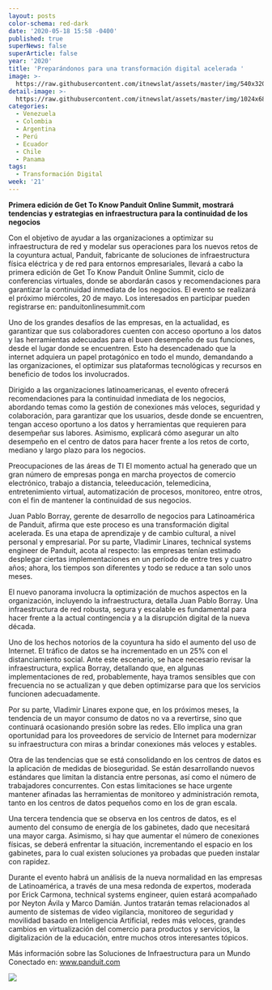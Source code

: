 ```yaml
---
layout: posts
color-schema: red-dark
date: '2020-05-18 15:58 -0400'
published: true
superNews: false
superArticle: false
year: '2020'
title: 'Preparándonos para una transformación digital acelerada '
image: >-
  https://raw.githubusercontent.com/itnewslat/assets/master/img/540x320/Panduit-Online-Summit-p.jpg
detail-image: >-
  https://raw.githubusercontent.com/itnewslat/assets/master/img/1024x680/Panduit-Online-Summit-g.jpg
categories:
  - Venezuela
  - Colombia
  - Argentina
  - Perú
  - Ecuador
  - Chile
  - Panama
tags:
  - Transformación Digital
week: '21'
---
```

**Primera edición de Get To Know Panduit Online Summit, mostrará tendencias y estrategias en infraestructura para la continuidad de los negocios**

Con el objetivo de ayudar a las organizaciones a optimizar su infraestructura de red y modelar sus operaciones para los nuevos retos de la coyuntura actual, Panduit, fabricante de soluciones de infraestructura física eléctrica y de red para entornos empresariales, llevará a cabo la primera edición de Get To Know Panduit Online Summit, ciclo de conferencias virtuales, donde se abordarán casos y recomendaciones para garantizar la continuidad inmediata de los negocios. El evento se realizará el próximo miércoles, 20 de mayo. Los interesados en participar pueden registrarse en: panduitonlinesummit.com 

Uno de los grandes desafíos de las empresas, en la actualidad, es garantizar que sus colaboradores cuenten con acceso oportuno a los datos y las herramientas adecuadas para el buen desempeño de sus funciones, desde el lugar donde se encuentren. Esto ha desencadenado que la internet adquiera un papel protagónico en todo el mundo, demandando a las organizaciones, el optimizar sus plataformas tecnológicas y recursos en beneficio de todos los involucrados. 

Dirigido a las organizaciones latinoamericanas, el evento ofrecerá recomendaciones para la continuidad inmediata de los negocios, abordando temas como la gestión de conexiones más veloces, seguridad y colaboración, para garantizar que los usuarios, desde donde se encuentren, tengan acceso oportuno a los datos y herramientas que requieren para desempeñar sus labores. Asimismo, explicará cómo asegurar un alto desempeño en el centro de datos para hacer frente a los retos de corto, mediano y largo plazo para los negocios.

Preocupaciones de las áreas de TI
El momento actual ha generado que un gran número de empresas ponga en marcha proyectos de comercio electrónico, trabajo a distancia, teleeducación, telemedicina, entretenimiento virtual, automatización de procesos, monitoreo, entre otros, con el fin de mantener la continuidad de sus negocios. 

Juan Pablo Borray, gerente de desarrollo de negocios para Latinoamérica de Panduit, afirma que este proceso es una transformación digital acelerada. Es una etapa de aprendizaje y de cambio cultural, a nivel personal y empresarial. Por su parte, Vladimir Linares, technical systems engineer de Panduit, acota al respecto: las empresas tenían estimado desplegar ciertas implementaciones en un período de entre tres y cuatro años; ahora, los tiempos son diferentes y todo se reduce a tan solo unos meses.

El nuevo panorama involucra la optimización de muchos aspectos en la organización, incluyendo la infraestructura, detalla Juan Pablo Borray. Una infraestructura de red robusta, segura y escalable es fundamental para hacer frente a la actual contingencia y a la disrupción digital de la nueva década.

Uno de los hechos notorios de la coyuntura ha sido el aumento del uso de Internet.  El tráfico de datos se ha incrementado en un 25% con el distanciamiento social. Ante este escenario, se hace necesario revisar la infraestructura, explica Borray, detallando que, en algunas implementaciones de red, probablemente, haya tramos sensibles que con frecuencia no se actualizan y que deben optimizarse para que los servicios funcionen adecuadamente.

Por su parte, Vladimir Linares expone que, en los próximos meses, la tendencia de un mayor consumo de datos no va a revertirse, sino que continuará ocasionando presión sobre las redes. Ello implica una gran oportunidad para los proveedores de servicio de Internet para modernizar su infraestructura con miras a brindar conexiones más veloces y estables.

Otra de las tendencias que se está consolidando en los centros de datos es la aplicación de medidas de bioseguridad. Se están desarrollando nuevos estándares que limitan la distancia entre personas, así como el número de trabajadores concurrentes. Con estas limitaciones se hace urgente mantener afinadas las herramientas de monitoreo y administración remota, tanto en los centros de datos pequeños como en los de gran escala.

Una tercera tendencia que se observa en los centros de datos, es el aumento del consumo de energía de los gabinetes, dado que necesitará una mayor carga. Asimismo, si hay que aumentar el número de conexiones físicas, se deberá enfrentar la situación, incrementando el espacio en los gabinetes, para lo cual existen soluciones ya probadas que pueden instalar con rapidez.

Durante el evento habrá un análisis de la nueva normalidad en las empresas de Latinoamérica, a través de una mesa redonda de expertos, moderada por Erick Carmona, technical systems engineer, quien estará acompañado por Neyton Ávila y Marco Damián. Juntos tratarán temas relacionados al aumento de sistemas de video vigilancia, monitoreo de seguridad y movilidad basado en Inteligencia Artificial, redes más veloces, grandes cambios en virtualización del comercio para productos y servicios, la digitalización de la educación, entre muchos otros interesantes tópicos.

Más información sobre las Soluciones de Infraestructura para un Mundo Conectado en: www.panduit.com

<img src="https://tracker.metricool.com/c3po.jpg?hash=56f88a41e39ab42c063cc51676587a04"/>
